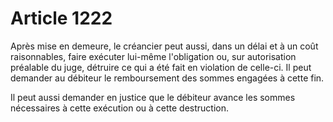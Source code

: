# Article 1222

Après mise en demeure, le créancier peut aussi, dans un délai et à un coût raisonnables, faire exécuter lui-même l'obligation ou, sur autorisation préalable du juge, détruire ce qui a été fait en violation de celle-ci. Il peut demander au débiteur le remboursement des sommes engagées à cette fin.

Il peut aussi demander en justice que le débiteur avance les sommes nécessaires à cette exécution ou à cette destruction.

